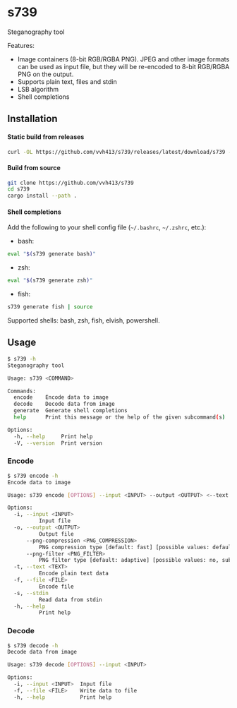 # s739

Steganography tool

Features:
 - Image containers (8-bit RGB/RGBA PNG). JPEG and other image formats can be used as input file, but they will be re-encoded to 8-bit RGB/RGBA PNG on the output.
 - Supports plain text, files and stdin
 - LSB algorithm
 - Shell completions

## Installation

#### Static build from releases
```sh
curl -OL https://github.com/vvh413/s739/releases/latest/download/s739 --output ~/.local/bin/
```

#### Build from source
```sh
git clone https://github.com/vvh413/s739
cd s739
cargo install --path .
```

#### Shell completions
Add the following to your shell config file (`~/.bashrc`, `~/.zshrc`, etc.):
- bash:
```sh
eval "$(s739 generate bash)"
```
- zsh:
```sh
eval "$(s739 generate zsh)"
```
- fish:
```sh
s739 generate fish | source
```
Supported shells: bash, zsh, fish, elvish, powershell.

## Usage

```sh 
$ s739 -h 
Steganography tool

Usage: s739 <COMMAND>

Commands:
  encode    Encode data to image
  decode    Decode data from image
  generate  Generate shell completions
  help      Print this message or the help of the given subcommand(s)

Options:
  -h, --help     Print help
  -V, --version  Print version
```

### Encode

```sh 
$ s739 encode -h 
Encode data to image

Usage: s739 encode [OPTIONS] --input <INPUT> --output <OUTPUT> <--text <TEXT>|--file <FILE>|--stdin>

Options:
  -i, --input <INPUT>
          Input file
  -o, --output <OUTPUT>
          Output file
      --png-compression <PNG_COMPRESSION>
          PNG compression type [default: fast] [possible values: default, fast, best]
      --png-filter <PNG_FILTER>
          PNG filter type [default: adaptive] [possible values: no, sub, up, avg, paeth, adaptive]
  -t, --text <TEXT>
          Encode plain text data
  -f, --file <FILE>
          Encode file
  -s, --stdin
          Read data from stdin
  -h, --help
          Print help
```

### Decode

```sh
$ s739 decode -h
Decode data from image

Usage: s739 decode [OPTIONS] --input <INPUT>

Options:
  -i, --input <INPUT>  Input file
  -f, --file <FILE>    Write data to file
  -h, --help           Print help
```
